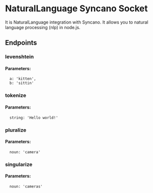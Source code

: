 # NaturalLanguage Syncano Socket

It is NaturalLanguage integration with Syncano. It allows you to natural language processing (nlp) in node.js.

## Endpoints

### levenshtein

#### Parameters:

      a: 'kitten',
      b: 'sittin'


### tokenize

#### Parameters:

      string: 'Hello world!'


### pluralize

#### Parameters:

      noun: 'camera'


### singularize

#### Parameters:

      noun: 'cameras'

